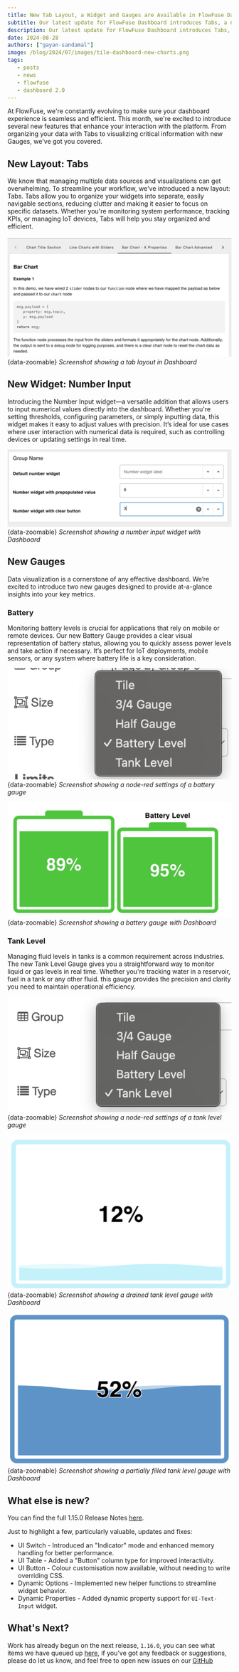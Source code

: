 ```yaml
---
title: New Tab Layout, a Widget and Gauges are Available in FlowFuse Dashboard
subtitle: Our latest update for FlowFuse Dashboard introduces Tabs, a new Number Input widget, and fresh gauges like Battery and Tank Level, along with much more.
description: Our latest update for FlowFuse Dashboard introduces Tabs, a new Number Input widget, and fresh gauges like Battery and Tank Level, along with much more.
date: 2024-08-28
authors: ["gayan-sandamal"]
image: /blog/2024/07/images/tile-dashboard-new-charts.png
tags:
   - posts
   - news
   - flowfuse
   - dashboard 2.0
---
```


At FlowFuse, we're constantly evolving to make sure your dashboard experience is seamless and efficient. This month, we're excited to introduce several new features that enhance your interaction with the platform. From organizing your data with Tabs to visualizing critical information with new Gauges, we've got you covered.

<!--more-->

## New Layout: Tabs

We know that managing multiple data sources and visualizations can get overwhelming. To streamline your workflow, we've introduced a new layout: Tabs. Tabs allow you to organize your widgets into separate, easily navigable sections, reducing clutter and making it easier to focus on specific datasets. Whether you're monitoring system performance, tracking KPIs, or managing IoT devices, Tabs will help you stay organized and efficient.

![Screenshot showing a tab layout in Dashboard](./images/layout-tab-dashboard.png){data-zoomable}
_Screenshot showing a tab layout in Dashboard_

## New Widget: Number Input

Introducing the Number Input widget—a versatile addition that allows users to input numerical values directly into the dashboard. Whether you're setting thresholds, configuring parameters, or simply inputting data, this widget makes it easy to adjust values with precision. It’s ideal for use cases where user interaction with numerical data is required, such as controlling devices or updating settings in real time.

![Screenshot showing a number input widget with Dashboard](./images/ui-number-input-widget.png){data-zoomable}
_Screenshot showing a number input widget with Dashboard_

## New Gauges

Data visualization is a cornerstone of any effective dashboard. We’re excited to introduce two new gauges designed to provide at-a-glance insights into your key metrics.

### Battery

Monitoring battery levels is crucial for applications that rely on mobile or remote devices. Our new Battery Gauge provides a clear visual representation of battery status, allowing you to quickly assess power levels and take action if necessary. It’s perfect for IoT deployments, mobile sensors, or any system where battery life is a key consideration.

![Screenshot showing a node-red settings of a battery gauge](./images/ui-gauge-battery-settings.png){data-zoomable}
_Screenshot showing a node-red settings of a battery gauge_

![Screenshot showing a battery gauge with Dashboard](./images/ui-gauge-battery.png){data-zoomable}
_Screenshot showing a battery gauge with Dashboard_

### Tank Level

Managing fluid levels in tanks is a common requirement across industries. The new Tank Level Gauge gives you a straightforward way to monitor liquid or gas levels in real time. Whether you're tracking water in a reservoir, fuel in a tank or any other fluid. this gauge provides the precision and clarity you need to maintain operational efficiency.

![Screenshot showing a node-red settings of a tank level gauge](./images/ui-gauge-tank-settings.png){data-zoomable}
_Screenshot showing a node-red settings of a tank level gauge_

![Screenshot showing a drained tank level gauge with Dashboard](./images/ui-gauge-tank-drained.png){data-zoomable}
_Screenshot showing a drained tank level gauge with Dashboard_

![Screenshot showing a partially filled tank level gauge with Dashboard](./images/ui-gauge-tank-filled.png){data-zoomable}
_Screenshot showing a partially filled tank level gauge with Dashboard_

## What else is new?

You can find the full 1.15.0 Release Notes [here](https://github.com/FlowFuse/node-red-dashboard/releases/tag/v1.15.0).

Just to highlight a few, particularly valuable, updates and fixes:

 - UI Switch - Introduced an "Indicator" mode and enhanced memory handling for better performance.
 - UI Table - Added a "Button" column type for improved interactivity.
 - UI Button - Colour customisation now available, without needing to write overriding CSS.
 - Dynamic Options - Implemented new helper functions to streamline widget behavior.
 - Dynamic Properties - Added dynamic property support for `UI-Text-Input` widget.

 ## What's Next?

 Work has already begun on the next release, `1.16.0`, you can see what items we have queued up [here](https://github.com/orgs/FlowFuse/projects/16/views/1), if you've got any feedback or suggestions, please do let us know, and feel free to open new issues on our [GitHub](https://github.com/FlowFuse/node-red-dashboard/issues)